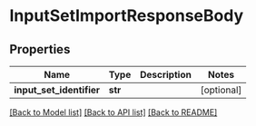 # InputSetImportResponseBody

## Properties
Name | Type | Description | Notes
------------ | ------------- | ------------- | -------------
**input_set_identifier** | **str** |  | [optional] 

[[Back to Model list]](../README.md#documentation-for-models) [[Back to API list]](../README.md#documentation-for-api-endpoints) [[Back to README]](../README.md)

